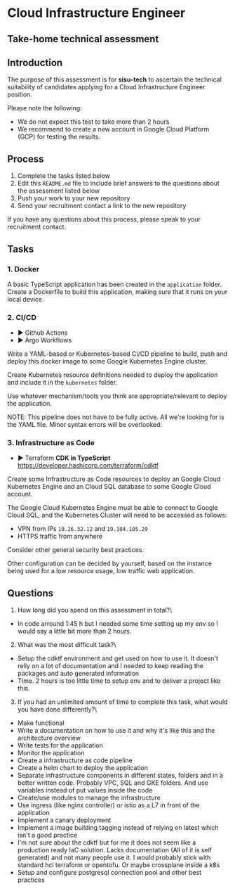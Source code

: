 # Cloud Infrastructure Engineer
## Take-home technical assessment

## Introduction
The purpose of this assessment is for **sisu-tech** to ascertain the technical suitability of candidates applying for a Cloud Infrastructure Engineer position.

Please note the following:

 - We do not expect this test to take more than 2 hours
 - We recommend to create a new account in Google Cloud Platform (GCP) for testing the results.

## Process

 1. Complete the tasks listed below
 2. Edit this `README.md` file to include brief answers to the questions about the assessment listed below
 3. Push your work to your new repository
 4. Send your recruitment contact a link to the new repository

If you have any questions about this process, please speak to your recruitment contact.

## Tasks

### 1. Docker
A basic TypeScript application has been created in the `application` folder. Create a Dockerfile to build this application, making sure that it runs on your local device.

### 2. CI/CD
 - :arrow_forward: Github Actions
 - :arrow_forward: Argo Workflows

Write a YAML-based or Kubernetes-based CI/CD pipeline to build, push and deploy this docker image to some Google Kubernetes Engine cluster.

Create Kubernetes resource definitions needed to deploy the application and include it in the `kubernetes` folder.

Use whatever mechanism/tools you think are appropriate/relevant to deploy the application.

NOTE: This pipeline does not have to be fully active. All we're looking for is the YAML file. Minor syntax errors will be overlooked.

### 3. Infrastructure as Code
 - :arrow_forward: Terraform **CDK in TypeScript** https://developer.hashicorp.com/terraform/cdktf

Create some Infrastructure as Code resources to deploy an Google Cloud Kubernetes Engine and an Cloud SQL database to some Google Cloud account.

The Google Cloud Kubernetes Engine must be able to connect to Google Cloud SQL, and the Kubernetes Cluster will need to be accessed as follows:
 - VPN from IPs `10.26.32.12` and `19.104.105.29`
 - HTTPS traffic from anywhere

Consider other general security best practices.

Other configuration can be decided by yourself, based on the instance being used for a low resource usage, low traffic web application.

## Questions

 1. How long did you spend on this assessment in total?\
 
 - In code arround 1:45 h but I needed some time setting up my env so I would say a little bit more than 2 hours.

 2. What was the most difficult task?\

 - Setup the cdktf environment and get used on how to use it. It doesn't relly on a lot of documentation and I needed to keep reading the packages and auto generated information
 - Time. 2 hours is too little time to setup env and to deliver a project like this.
 

 3. If you had an unlimited amount of time to complete this task, what would you have done differently?\
 
 - Make functional
 - Write a documentation on how to use it and why it's like this and the architecture overview
 - Write tests for the application
 - Monitor the application
 - Create a infrastructure as code pipeline
 - Create a helm chart to deploy the application
 - Separate infrastructure components in different states, folders and in a better written code. Probably VPC, SQL and GKE folders. And use variables instead of put values inside the code
 - Create/use modules to manage the infrastructure
 - Use ingress (like nginx controller) or istio as a L7 in front of the application
 - Implement a canary deployment
 - Implement a image building tagging instead of relying on latest which isn't a good practice
 - I'm not sure about the cdktf but for me it does not seem like a production ready IaC solution. Lacks documentation (All of it is self generated) and not many people use it. I would probably stick with standard hcl terraform or opentofu. Or maybe crossplane inside a k8s
 - Setup and configure postgresql connection pool and other best practices
